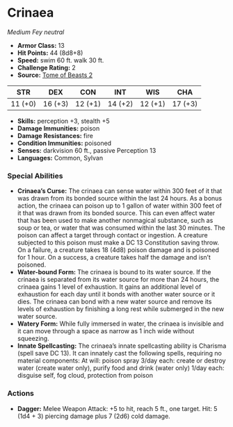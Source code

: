 # Crinaea

*Medium* *Fey* *neutral*

- **Armor Class:** 13
- **Hit Points:** 44 (8d8+8)
- **Speed:** swim 60 ft. walk 30 ft.
- **Challenge Rating:** 2
- **Source:** [Tome of Beasts 2](https://koboldpress.com/kpstore/product/tome-of-beasts-2-for-5th-edition/)

| STR | DEX | CON | INT | WIS | CHA |
| --- | --- | --- | --- | --- | --- |
| 11 (+0) | 16 (+3) | 12 (+1) | 14 (+2) | 12 (+1) | 17 (+3) |

- **Skills:** perception +3, stealth +5
- **Damage Immunities:** poison
- **Damage Resistances:** fire
- **Condition Immunities:** poisoned
- **Senses:** darkvision 60 ft., passive Perception 13
- **Languages:** Common, Sylvan
### Special Abilities
- **Crinaea’s Curse:** The crinaea can sense water within 300 feet of it that was drawn from its bonded source within the last 24 hours. As a bonus action, the crinaea can poison up to 1 gallon of water within 300 feet of it that was drawn from its bonded source. This can even affect water that has been used to make another nonmagical substance, such as soup or tea, or water that was consumed within the last 30 minutes. The poison can affect a target through contact or ingestion. A creature subjected to this poison must make a DC 13 Constitution saving throw. On a failure, a creature takes 18 (4d8) poison damage and is poisoned for 1 hour. On a success, a creature takes half the damage and isn’t poisoned.
- **Water-bound Form:** The crinaea is bound to its water source. If the crinaea is separated from its water source for more than 24 hours, the crinaea gains 1 level of exhaustion. It gains an additional level of exhaustion for each day until it bonds with another water source or it dies. The crinaea can bond with a new water source and remove its levels of exhaustion by finishing a long rest while submerged in the new water source.
- **Watery Form:** While fully immersed in water, the crinaea is invisible and it can move through a space as narrow as 1 inch wide without squeezing.
- **Innate Spellcasting:** The crinaea’s innate spellcasting ability is Charisma (spell save DC 13). It can innately cast the following spells, requiring no material components: At will: poison spray 3/day each: create or destroy water (create water only), purify food and drink (water only) 1/day each: disguise self, fog cloud, protection from poison
### Actions
- **Dagger:** Melee Weapon Attack: +5 to hit, reach 5 ft., one target. Hit: 5 (1d4 + 3) piercing damage plus 7 (2d6) cold damage.
